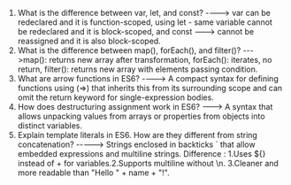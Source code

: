 1) What is the difference between var, let, and const?
----> var can be redeclared and it is function-scoped, using let - same variable cannot be redeclared and it is block-scoped, and const ---> cannot be reassigned and it is also block-scoped.
2) What is the difference between map(), forEach(), and filter()?
--->map(): returns new array after transformation, forEach(): iterates, no return, filter(): returns new array with elements passing condition.
3) What are arrow functions in ES6?
----> A compact syntax for defining functions using (=>) that inherits this from its surrounding scope and can omit the return keyword for single-expression bodies.
4) How does destructuring assignment work in ES6?
---> A syntax that allows unpacking values from arrays or properties from objects into distinct variables.
5) Explain template literals in ES6. How are they different from string concatenation?
-----> Strings enclosed in backticks ` that allow embedded expressions and multiline strings.
Difference : 1.Uses ${} instead of + for variables.2.Supports multiline without \n. 3.Cleaner and more readable than "Hello " + name + "!".